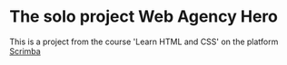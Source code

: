 # The solo project Web Agency Hero

This is a project from the course 'Learn HTML and CSS' on the platform [Scrimba](https://v2.scrimba.com/learn-html-and-css-c0p)
